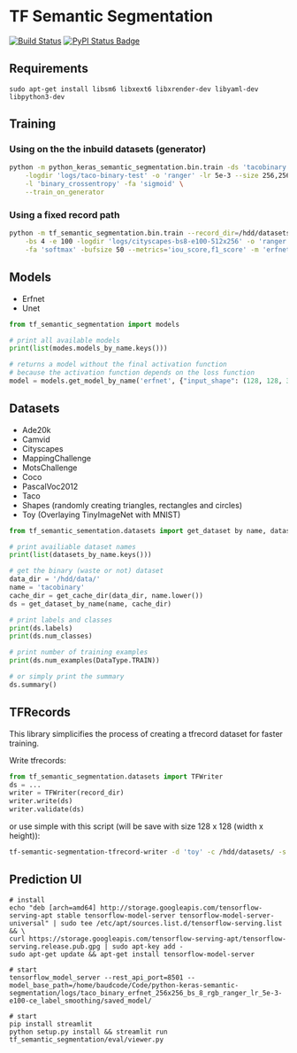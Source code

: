 # TF Semantic Segmentation

[![Build Status](https://travis-ci.com/baudcode/tf-semantic-segmentation.svg?branch=master)](https://travis-ci.com/baudcode/tf-semantic-segmentation)
[![PyPI Status Badge](https://badge.fury.io/py/tf-semantic-segmentation.svg)](https://pypi.org/project/tf-semantic-segmentation/)

## Requirements

```
sudo apt-get install libsm6 libxext6 libxrender-dev libyaml-dev libpython3-dev
```

## Training

### Using on the the inbuild datasets (generator)

```bash
python -m python_keras_semantic_segmentation.bin.train -ds 'tacobinary' -bs 8 -e 100 \
    -logdir 'logs/taco-binary-test' -o 'ranger' -lr 5e-3 --size 256,256 \
    -l 'binary_crossentropy' -fa 'sigmoid' \
    --train_on_generator
```

### Using a fixed record path

```bash
python -m tf_semantic_segmentation.bin.train --record_dir=/hdd/datasets/cityscapes/records/cityscapes-512x256-rgb/ \
    -bs 4 -e 100 -logdir 'logs/cityscapes-bs8-e100-512x256' -o 'ranger' -lr 1e-4 -l 'categorical_crossentropy' \
    -fa 'softmax' -bufsize 50 --metrics='iou_score,f1_score' -m 'erfnet' --gpus='0' -a 'mish'
```

## Models

- Erfnet
- Unet

```python
from tf_semantic_segmentation import models

# print all available models
print(list(modes.models_by_name.keys()))

# returns a model without the final activation function
# because the activation function depends on the loss function
model = models.get_model_by_name('erfnet', {"input_shape": (128, 128, 3), "num_classes": 5})
```

## Datasets

- Ade20k
- Camvid
- Cityscapes
- MappingChallenge
- MotsChallenge
- Coco
- PascalVoc2012
- Taco
- Shapes (randomly creating triangles, rectangles and circles)
- Toy (Overlaying TinyImageNet with MNIST)

```python
from tf_semantic_sementation.datasets import get_dataset by name, datasets_by_name, DataType, get_cache_dir

# print availiable dataset names
print(list(datasets_by_name.keys()))

# get the binary (waste or not) dataset
data_dir = '/hdd/data/'
name = 'tacobinary'
cache_dir = get_cache_dir(data_dir, name.lower())
ds = get_dataset_by_name(name, cache_dir)

# print labels and classes
print(ds.labels)
print(ds.num_classes)

# print number of training examples
print(ds.num_examples(DataType.TRAIN))

# or simply print the summary
ds.summary()
```

## TFRecords

This library simplicifies the process of creating a tfrecord dataset for faster training.

Write tfrecords:

```python
from tf_semantic_segmentation.datasets import TFWriter
ds = ...
writer = TFWriter(record_dir)
writer.write(ds)
writer.validate(ds)
```

or use simple with this script (will be save with size 128 x 128 (width x height)):

```bash
tf-semantic-segmentation-tfrecord-writer -d 'toy' -c /hdd/datasets/ -s '128,128'
```

## Prediction UI

```
# install
echo "deb [arch=amd64] http://storage.googleapis.com/tensorflow-serving-apt stable tensorflow-model-server tensorflow-model-server-universal" | sudo tee /etc/apt/sources.list.d/tensorflow-serving.list && \
curl https://storage.googleapis.com/tensorflow-serving-apt/tensorflow-serving.release.pub.gpg | sudo apt-key add -
sudo apt-get update && apt-get install tensorflow-model-server

# start
tensorflow_model_server --rest_api_port=8501 --model_base_path=/home/baudcode/Code/python-keras-semantic-segmentation/logs/taco_binary_erfnet_256x256_bs_8_rgb_ranger_lr_5e-3-e100-ce_label_smoothing/saved_model/

# start
pip install streamlit
python setup.py install && streamlit run tf_semantic_segmentation/eval/viewer.py
```
